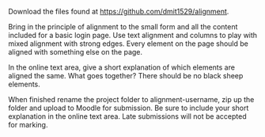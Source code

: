 Download the files found at https://github.com/dmit1529/alignment.

Bring in the principle of alignment to the small form and all the content included for a basic login page. Use text alignment and columns to play with mixed alignment with strong edges. Every element on the page should be aligned with something else on the page. 

In the online text area, give a short explanation of which elements are aligned the same. What goes together? There should be no black sheep elements.

When finished rename the project folder to alignment-username, zip up the folder and upload to Moodle for submission. Be sure to include your short explanation in the online text area. Late submissions will not be accepted for marking.

